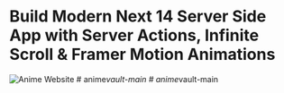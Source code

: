 # Build Modern Next 14 Server Side App with Server Actions, Infinite Scroll & Framer Motion Animations

![Anime Website](https://i.ibb.co/MG1nbqt/YT-Thumbnails-2.png)
#   a n i m e _ v a u l t - m a i n  
 #   a n i m e _ v a u l t - m a i n  
 